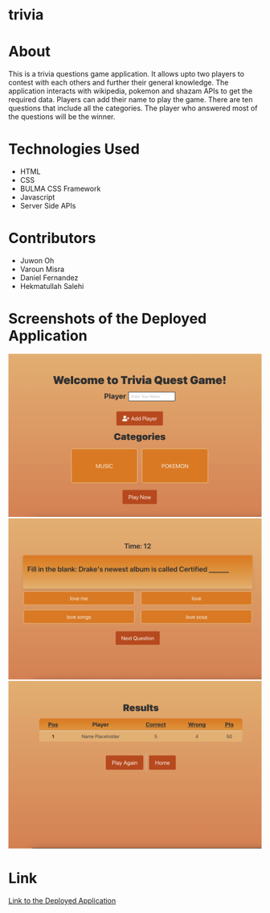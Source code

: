 # trivia

# About
This is a trivia questions game application. It allows upto two players to contest with each others and further their general knowledge. The application interacts with wikipedia, pokemon and shazam APIs to get the required data. Players can add their name to play the game. There are ten questions that include all the categories. The player who answered most of the questions will be the winner.

# Technologies Used

* HTML
* CSS
* BULMA CSS Framework
* Javascript
* Server Side APIs

# Contributors

* Juwon Oh
* Varoun Misra
* Daniel Fernandez
* Hekmatullah Salehi

# Screenshots of the Deployed Application

![Deployed Trivia Application](assets/images/screenshot1.png)
![Deployed Trivia Application](assets/images/screenshot2.png)
![Deployed Trivia Application](assets/images/screenshot3.png)

# Link

[Link to the Deployed Application](https://vbmisra.github.io/trivia/)

